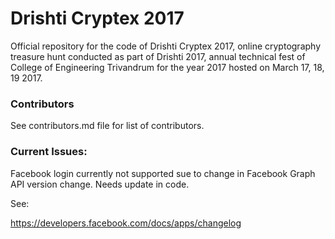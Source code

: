# Drishti Cryptex 2017

Official repository for the code of Drishti Cryptex 2017, online cryptography treasure hunt conducted as part of Drishti 2017, annual technical fest of College of Engineering Trivandrum for the year 2017 hosted on March 17, 18, 19 2017.

### Contributors

See contributors.md file for list of contributors.

### Current Issues:

Facebook login currently not supported sue to change in Facebook Graph API version change. Needs update in code.

See:

https://developers.facebook.com/docs/apps/changelog
